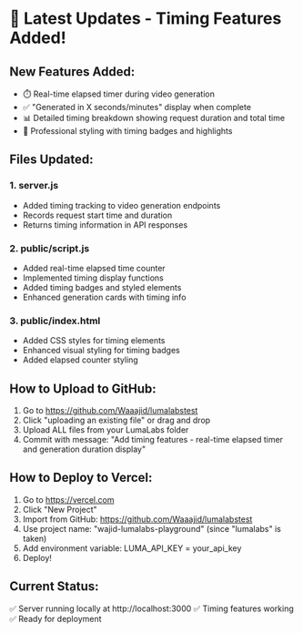 # 🚀 Latest Updates - Timing Features Added!

## New Features Added:
- ⏱️ Real-time elapsed timer during video generation
- ✅ "Generated in X seconds/minutes" display when complete
- 📊 Detailed timing breakdown showing request duration and total time
- 🎯 Professional styling with timing badges and highlights

## Files Updated:

### 1. server.js
- Added timing tracking to video generation endpoints
- Records request start time and duration
- Returns timing information in API responses

### 2. public/script.js  
- Added real-time elapsed time counter
- Implemented timing display functions
- Added timing badges and styled elements
- Enhanced generation cards with timing info

### 3. public/index.html
- Added CSS styles for timing elements
- Enhanced visual styling for timing badges
- Added elapsed counter styling

## How to Upload to GitHub:

1. Go to https://github.com/Waaajid/lumalabstest
2. Click "uploading an existing file" or drag and drop
3. Upload ALL files from your LumaLabs folder
4. Commit with message: "Add timing features - real-time elapsed timer and generation duration display"

## How to Deploy to Vercel:

1. Go to https://vercel.com
2. Click "New Project" 
3. Import from GitHub: https://github.com/Waaajid/lumalabstest
4. Use project name: "wajid-lumalabs-playground" (since "lumalabs" is taken)
5. Add environment variable: LUMA_API_KEY = your_api_key
6. Deploy!

## Current Status:
✅ Server running locally at http://localhost:3000
✅ Timing features working
✅ Ready for deployment
